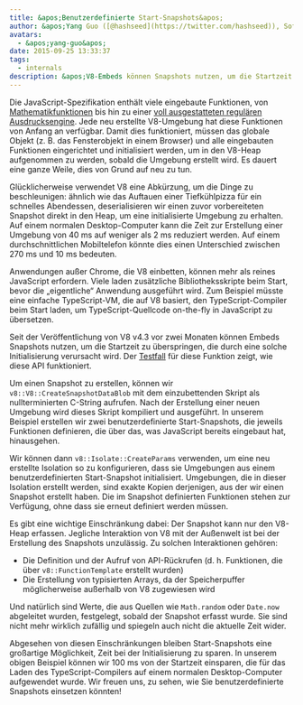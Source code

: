 ```yaml
---
title: &apos;Benutzerdefinierte Start-Snapshots&apos;
author: &apos;Yang Guo ([@hashseed](https://twitter.com/hashseed)), Software Engineer und Lieferant von Motorvorwärmern&apos;
avatars:
  - &apos;yang-guo&apos;
date: 2015-09-25 13:33:37
tags:
  - internals
description: &apos;V8-Embeds können Snapshots nutzen, um die Startzeit zu überspringen, die durch die Initialisierungen von JavaScript-Programmen verursacht wird.&apos;
---
```

Die JavaScript-Spezifikation enthält viele eingebaute Funktionen, von [Mathematikfunktionen](https://developer.mozilla.org/en/docs/Web/JavaScript/Reference/Global_Objects/Math) bis hin zu einer [voll ausgestatteten regulären Ausdrucksengine](https://developer.mozilla.org/en/docs/Web/JavaScript/Guide/Regular_Expressions). Jede neu erstellte V8-Umgebung hat diese Funktionen von Anfang an verfügbar. Damit dies funktioniert, müssen das globale Objekt (z. B. das Fensterobjekt in einem Browser) und alle eingebauten Funktionen eingerichtet und initialisiert werden, um in den V8-Heap aufgenommen zu werden, sobald die Umgebung erstellt wird. Es dauert eine ganze Weile, dies von Grund auf neu zu tun.

<!--truncate-->
Glücklicherweise verwendet V8 eine Abkürzung, um die Dinge zu beschleunigen: ähnlich wie das Auftauen einer Tiefkühlpizza für ein schnelles Abendessen, deserialisieren wir einen zuvor vorbereiteten Snapshot direkt in den Heap, um eine initialisierte Umgebung zu erhalten. Auf einem normalen Desktop-Computer kann die Zeit zur Erstellung einer Umgebung von 40 ms auf weniger als 2 ms reduziert werden. Auf einem durchschnittlichen Mobiltelefon könnte dies einen Unterschied zwischen 270 ms und 10 ms bedeuten.

Anwendungen außer Chrome, die V8 einbetten, können mehr als reines JavaScript erfordern. Viele laden zusätzliche Bibliotheksskripte beim Start, bevor die „eigentliche“ Anwendung ausgeführt wird. Zum Beispiel müsste eine einfache TypeScript-VM, die auf V8 basiert, den TypeScript-Compiler beim Start laden, um TypeScript-Quellcode on-the-fly in JavaScript zu übersetzen.

Seit der Veröffentlichung von V8 v4.3 vor zwei Monaten können Embeds Snapshots nutzen, um die Startzeit zu überspringen, die durch eine solche Initialisierung verursacht wird. Der [Testfall](https://chromium.googlesource.com/v8/v8.git/+/4.5.103.9/test/cctest/test-serialize.cc#661) für diese Funktion zeigt, wie diese API funktioniert.

Um einen Snapshot zu erstellen, können wir `v8::V8::CreateSnapshotDataBlob` mit dem einzubettenden Skript als nullterminierten C-String aufrufen. Nach der Erstellung einer neuen Umgebung wird dieses Skript kompiliert und ausgeführt. In unserem Beispiel erstellen wir zwei benutzerdefinierte Start-Snapshots, die jeweils Funktionen definieren, die über das, was JavaScript bereits eingebaut hat, hinausgehen.

Wir können dann `v8::Isolate::CreateParams` verwenden, um eine neu erstellte Isolation so zu konfigurieren, dass sie Umgebungen aus einem benutzerdefinierten Start-Snapshot initialisiert. Umgebungen, die in dieser Isolation erstellt werden, sind exakte Kopien derjenigen, aus der wir einen Snapshot erstellt haben. Die im Snapshot definierten Funktionen stehen zur Verfügung, ohne dass sie erneut definiert werden müssen.

Es gibt eine wichtige Einschränkung dabei: Der Snapshot kann nur den V8-Heap erfassen. Jegliche Interaktion von V8 mit der Außenwelt ist bei der Erstellung des Snapshots unzulässig. Zu solchen Interaktionen gehören:

- Die Definition und der Aufruf von API-Rückrufen (d. h. Funktionen, die über `v8::FunctionTemplate` erstellt wurden)
- Die Erstellung von typisierten Arrays, da der Speicherpuffer möglicherweise außerhalb von V8 zugewiesen wird

Und natürlich sind Werte, die aus Quellen wie `Math.random` oder `Date.now` abgeleitet wurden, festgelegt, sobald der Snapshot erfasst wurde. Sie sind nicht mehr wirklich zufällig und spiegeln auch nicht die aktuelle Zeit wider.

Abgesehen von diesen Einschränkungen bleiben Start-Snapshots eine großartige Möglichkeit, Zeit bei der Initialisierung zu sparen. In unserem obigen Beispiel können wir 100 ms von der Startzeit einsparen, die für das Laden des TypeScript-Compilers auf einem normalen Desktop-Computer aufgewendet wurde. Wir freuen uns, zu sehen, wie Sie benutzerdefinierte Snapshots einsetzen könnten!
